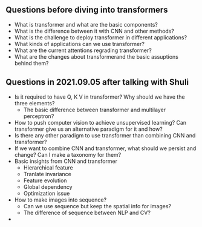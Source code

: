 

## Questions before diving into transformers

* What is transformer and what are the basic components?
* What is the difference between it with CNN and other methods?
* What is the challenge to deploy transformer in different applications?
* What kinds of applications can we use transformer?
* What are the current attentions regrading transformer? 
* What are the changes about transformerand the basic assuptions behind them?

## Questions in 2021.09.05 after talking with Shuli
* Is it required to have Q, K V in transformer? Why should we have the three elements?
  * The basic difference between transformer and multilayer perceptron?
* How to push computer vision to achieve unsupervised learning? Can transformer give us an alternative paradigm for it and how?
* Is there any other paradigm to use transformer than combining CNN and transformer?
* If we want to combine CNN and transformer, what should we persist and change? Can I make a taxonomy for them?
* Basic insights from CNN and transformer
  * Hierarchical feature
  * Tranlate invariance
  * Feature evolution
  * Global dependency
  * Optimization issue
* How to make images into sequence?
  * Can we use sequence but keep the spatial info for images?
  * The difference of sequence between NLP and CV?
* 
